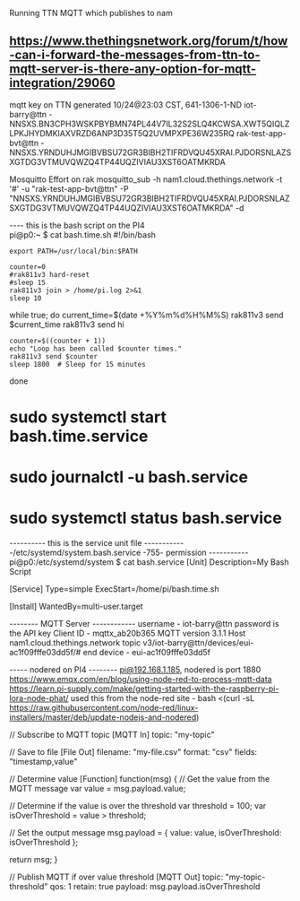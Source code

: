 Running TTN MQTT which publishes to nam

https://www.thethingsnetwork.org/forum/t/how-can-i-forward-the-messages-from-ttn-to-mqtt-server-is-there-any-option-for-mqtt-integration/29060
----------

mqtt key on TTN generated 10/24@23:03 CST,  641-1306-1-ND
iot-barry@ttn - NNSXS.BN3CPH3WSKPBYBMN74PL44V7IL32S2SLQ4KCWSA.XWT5QIQLZLPKJHYDMKIAXVRZD6ANP3D35T5Q2UVMPXPE36W235RQ
rak-test-app-bvt@ttn - NNSXS.YRNDUHJMGIBVBSU72GR3BIBH2TIFRDVQU45XRAI.PJDORSNLAZSXGTDG3VTMUVQWZQ4TP44UQZIVIAU3XST6OATMKRDA

Mosquitto Effort on rak
mosquitto_sub -h nam1.cloud.thethings.network -t '#' -u "rak-test-app-bvt@ttn" -P "NNSXS.YRNDUHJMGIBVBSU72GR3BIBH2TIFRDVQU45XRAI.PJDORSNLAZSXGTDG3VTMUVQWZQ4TP44UQZIVIAU3XST6OATMKRDA" -d

---- this is the bash script on the PI4    
pi@p0:~ $ cat bash.time.sh 
#!/bin/bash

    export PATH=/usr/local/bin:$PATH
    
    counter=0
    #rak811v3 hard-reset
    #sleep 15
    rak811v3 join > /home/pi.log 2>&1
    sleep 10

while true; do
    current_time=$(date +%Y%m%d%H%M%S)
    rak811v3 send  $current_time
    rak811v3 send hi

    counter=$((counter + 1))
    echo "Loop has been called $counter times."
    rak811v3 send $counter
    sleep 1800  # Sleep for 15 minutes

done

# sudo systemctl start bash.time.service

# sudo journalctl -u bash.service

# sudo systemctl status  bash.service

---------- this is the service unit file ------------/etc/systemd/system.bash.service -755- permission -----------
pi@p0:/etc/systemd/system $ cat bash.service
[Unit]
Description=My Bash Script

[Service]
Type=simple
ExecStart=/home/pi/bash.time.sh

[Install]
WantedBy=multi-user.target

-------- MQTT Server ------------
username - iot-barry@ttn
password is the API key
Client ID - mqttx_ab20b365
MQTT version 3.1.1
Host nam1.cloud.thethings.network
topic v3/iot-barry@ttn/devices/eui-ac1f09fffe03dd5f/#
end device - eui-ac1f09fffe03dd5f

----- nodered on PI4 --------
pi@192.168.1.185, nodered is port 1880
https://www.emqx.com/en/blog/using-node-red-to-process-mqtt-data
https://learn.pi-supply.com/make/getting-started-with-the-raspberry-pi-lora-node-phat/
used this from the node-red site - bash <(curl -sL https://raw.githubusercontent.com/node-red/linux-installers/master/deb/update-nodejs-and-nodered)

// Subscribe to MQTT topic
[MQTT In]
topic: "my-topic"

// Save to file
[File Out]
filename: "my-file.csv"
format: "csv"
fields: "timestamp,value"

// Determine value
[Function]
function(msg) {
  // Get the value from the MQTT message
  var value = msg.payload.value;

  // Determine if the value is over the threshold
  var threshold = 100;
  var isOverThreshold = value > threshold;

  // Set the output message
  msg.payload = {
    value: value,
    isOverThreshold: isOverThreshold
  };

  return msg;
}

// Publish MQTT if over value threshold
[MQTT Out]
topic: "my-topic-threshold"
qos: 1
retain: true
payload: msg.payload.isOverThreshold
